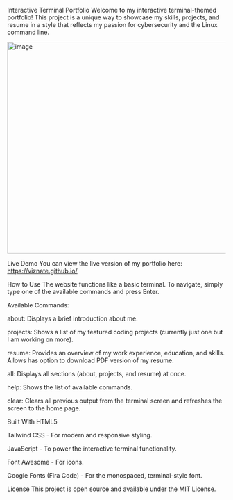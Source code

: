 Interactive Terminal Portfolio
Welcome to my interactive terminal-themed portfolio! This project is a unique way to showcase my skills, projects, and resume in a style that reflects my passion for cybersecurity and the Linux command line.

<img width="1067" height="487" alt="image" src="https://github.com/user-attachments/assets/66350fd9-03ce-4f79-ad00-4789f097fe34" />




Live Demo
You can view the live version of my portfolio here: https://viznate.github.io/


How to Use
The website functions like a basic terminal. To navigate, simply type one of the available commands and press Enter.

Available Commands:

about: Displays a brief introduction about me.

projects: Shows a list of my featured coding projects (currently just one but I am working on more).

resume: Provides an overview of my work experience, education, and skills. Allows has option to download PDF version of my resume.

all: Displays all sections (about, projects, and resume) at once.

help: Shows the list of available commands.

clear: Clears all previous output from the terminal screen and refreshes the screen to the home page.

Built With
HTML5

Tailwind CSS - For modern and responsive styling.

JavaScript - To power the interactive terminal functionality.

Font Awesome - For icons.

Google Fonts (Fira Code) - For the monospaced, terminal-style font.

License
This project is open source and available under the MIT License.
